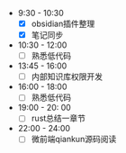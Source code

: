 - 9:30 - 10:30
    - [x] obsidian插件整理
    - [x] 笔记同步
- 10:30 - 12:00
    - [ ] 熟悉低代码
- 13:45 - 16:00
    - [ ] 内部知识库权限开发
- 16:00 - 18:00
    - [ ] 熟悉低代码
- 19:00 - 20: 00
    - [ ] rust总结一章节
- 22:00 - 24:00
    - [ ]  微前端qiankun源码阅读
